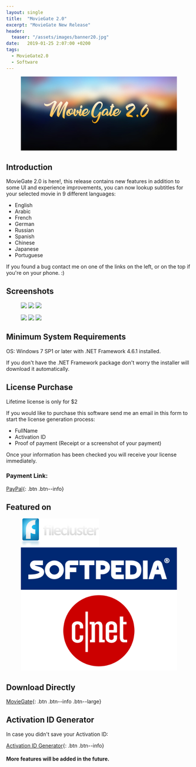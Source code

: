 ```yaml
---
layout: single
title:  "MovieGate 2.0"
excerpt: "MovieGate New Release"
header:
  teaser: "/assets/images/banner20.jpg"
date:   2019-01-25 2:07:00 +0200
tags:
  - MovieGate2.0 
  - Software
---
```

 
<figure>
	<a href=""><img src="/assets/images/banner20.jpg"></a>
</figure>

## Introduction


MovieGate 2.0 is here!, this release contains new features in addition to some UI and experience improvements,
you can now lookup subtitles for your selected movie in 9 different languages:

- English 
- Arabic
- French
- German
- Russian
- Spanish
- Chinese
- Japanese
- Portuguese

If you found a bug contact me on one of the links on the left, or on the top if you're on your phone. :)



## Screenshots

<figure class="third">
	<a href="https://github.com/hmz777/MovieGate/raw/master/MovieGate_RflMOl59eU.jpg"><img src="https://github.com/hmz777/MovieGate/raw/master/MovieGate_RflMOl59eU.jpg"></a>
    <a href="https://github.com/hmz777/MovieGate/raw/master/MovieGate_mOY09EnQ7Y.jpg"><img src="https://github.com/hmz777/MovieGate/raw/master/MovieGate_mOY09EnQ7Y.jpg"></a>
    <a href="https://github.com/hmz777/MovieGate/raw/master/MovieGate_bbQgebDjiC.jpg"><img src="https://github.com/hmz777/MovieGate/raw/master/MovieGate_bbQgebDjiC.jpg"></a>
</figure>

<figure class="third">
	<a href="https://github.com/hmz777/MovieGate/raw/master/MovieGate_MIRXwVVH9k.jpg"><img src="https://github.com/hmz777/MovieGate/raw/master/MovieGate_MIRXwVVH9k.jpg"></a>
    <a href="https://github.com/hmz777/MovieGate/raw/master/MovieGate_Jb357TM0ah.jpg"><img src="https://github.com/hmz777/MovieGate/raw/master/MovieGate_Jb357TM0ah.jpg"></a>
    <a href="https://github.com/hmz777/MovieGate/raw/master/MovieGate_u1Wd5YOW4g.jpg"><img src="https://github.com/hmz777/MovieGate/raw/master/MovieGate_u1Wd5YOW4g.jpg"></a>
</figure>


## Minimum System Requirements

OS: Windows 7 SP1 or later with .NET Framework 4.6.1 installed.

If you don't have the .NET Framework package don't worry the installer will download it automatically.

## License Purchase

Lifetime license is only for $2

If you would like to purchase this software send me an email in this form to start the license generation process:

- FullName
- Activation ID
- Proof of payment (Receipt or a screenshot of your payment)

Once your information has been checked you will receive your license immediately.

### Payment Link: 

[PayPal](http://PayPal.me/MovieGateV2/2USD){: .btn .btn--info}

## Featured on

<figure class="third">
	<a href="https://www.filecluster.com/MovieGate.html"><img src="/assets/images/logo_filecluster.jpg"></a>
    <a href="https://www.softpedia.com/get/Internet/Internet-Radio-TV-Player/MovieGate.shtml"><img src="/assets/images/rba_sp_hd.png"></a>
    <a href="https://download.cnet.com/MovieGate/3000-31714_4-77997735.html"><img src="/assets/images/CNET-Logo-1.png"></a>
</figure>

## Download Directly


[MovieGate](https://github.com/hmz777/MovieGate/releases/download/2.2/MovieGateSetup.exe){: .btn .btn--info .btn--large}


## Activation ID Generator

In case you didn't save your Activation ID:


[Activation ID Generator](https://github.com/hmz777/MovieGate/releases/download/1.0/Activation.ID.Generator.exe){: .btn .btn--info}


#### More features will be added in the future.






